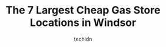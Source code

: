 ---
layout: ampstory
image: https://i0.wp.com/www.auto.or.id/wp-content/uploads/2023/06/petro-canada-0-windsor-1686324593.jpeg?resize=640,853
author: techidn
featured: false
description: Windsor, Ontario, Canada is a haven for Cheap Gas enthusiasts, boasting an impressive array of 7 top-notch establishments. Whether youre a seasoned connoisseur or simply curious to explore 
title: The 7 Largest Cheap Gas Store Locations in Windsor
cover:
   title: The 7 Largest Cheap Gas Store Locations in Windsor
   subtitle: AUTO.OR.ID
   background: https://www.auto.or.id/wp-content/uploads/2023/06/petro-canada-0-windsor-1686324593.jpeg

pages: 
 - layout: thirds
   top: <h1>#1 Esso</h1>
   bottom: "<p>Had a good experience at this pump. The attendant clarified a few doubts that I had about redeeming optimum points.</p>"
   background: https://www.auto.or.id/wp-content/uploads/2023/06/petro-canada-1-windsor-1686324594.jpeg
   backgroundblur: true
 - layout: thirds
   top: <h1>#2 Pioneer - Gas Station</h1>
   bottom: "<p>3472 Walker Rd, Windsor, ON N8W 3S3, Canada</p>"
   background: https://www.auto.or.id/wp-content/uploads/2023/06/petro-canada-2-windsor-1686324595.jpeg
   cta:
      link: https://www.auto.or.id/the-7-largest-cheap-gas-store-locations-in-windsor/
      text: The 7 Largest Cheap Gas Store Locations in Windsor
 - layout: thirds
   top: <h1>#3 Petro-Canada & Car Wash</h1>
   bottom: "<p>2295 Division Rd, Windsor, ON N8W 1Z7, Canada</p>"
   background: https://images.unsplash.com/photo-1567346495660-baf9ca9d661a?ixlib=rb-4.0.3&ixid=MnwxMjA3fDB8MHxwaG90by1wYWdlfHx8fGVufDB8fHx8&auto=format&fit=crop&w=640&h=853&q=80
   cta:
      link: https://www.auto.or.id/the-7-largest-cheap-gas-store-locations-in-windsor/
      text: The 7 Largest Cheap Gas Store Locations in Windsor
 - layout: thirds
   top: <h1>#4 Shell</h1>
   bottom: "<p>3178 Dougall Ave, Windsor, ON N9E 1S6, Canada</p>"
   background: https://images.unsplash.com/photo-1579124687068-35cd8a9eeba9?ixlib=rb-4.0.3&ixid=MnwxMjA3fDB8MHxwaG90by1wYWdlfHx8fGVufDB8fHx8&auto=format&fit=crop&w=640&h=853&q=80
   cta:
      link: https://www.auto.or.id/the-7-largest-cheap-gas-store-locations-in-windsor/
      text: The 7 Largest Cheap Gas Store Locations in Windsor
 - layout: thirds
   top: <h1>#5 Pioneer</h1>
   bottom: "<p>9985 Tecumseh Rd E, Windsor, ON N8R 1A5, Canada</p>"
   background: https://images.unsplash.com/photo-1551727324-355cda9f1884?ixlib=rb-4.0.3&ixid=MnwxMjA3fDB8MHxwaG90by1wYWdlfHx8fGVufDB8fHx8&auto=format&fit=crop&w=640&h=853&q=80
   cta:
      link: https://www.auto.or.id/the-7-largest-cheap-gas-store-locations-in-windsor/
      text: The 7 Largest Cheap Gas Store Locations in Windsor
 - layout: thirds
   top: <h1>#6 Petro-Canada</h1>
   bottom: "<p>50 Tecumseh Rd W, Windsor, ON N8X 4V5, Canada</p>"
   background: https://images.unsplash.com/photo-1485291571150-772bcfc10da5?ixlib=rb-4.0.3&ixid=MnwxMjA3fDB8MHxwaG90by1wYWdlfHx8fGVufDB8fHx8&auto=format&fit=crop&w=640&h=853&q=80
   cta:
      link: https://www.auto.or.id/the-7-largest-cheap-gas-store-locations-in-windsor/
      text: The 7 Largest Cheap Gas Store Locations in Windsor
 - layout: thirds
   top: <h1>#7 Pioneer - Gas Station</h1>
   bottom: "<p>4560 Howard Ave, Windsor, ON N9G 1V6, Canada</p>"
   background: https://images.unsplash.com/photo-1504887764023-6f27056d186c?ixlib=rb-4.0.3&ixid=MnwxMjA3fDB8MHxwaG90by1wYWdlfHx8fGVufDB8fHx8&auto=format&fit=crop&w=640&h=853&q=80
   cta:
      link: https://www.auto.or.id/the-7-largest-cheap-gas-store-locations-in-windsor/
      text: The 7 Largest Cheap Gas Store Locations in Windsor
 - layout: thirds
   middle: Continue reading...
   background: https://images.unsplash.com/photo-1548084564-80dcdf78c07d?ixlib=rb-4.0.3&ixid=MnwxMjA3fDB8MHxwaG90by1wYWdlfHx8fGVufDB8fHx8&auto=format&fit=crop&w=640&h=853&q=80
   cta:
      link: https://www.auto.or.id/the-7-largest-cheap-gas-store-locations-in-windsor/
      text: The 7 Largest Cheap Gas Store Locations in Windsor

---